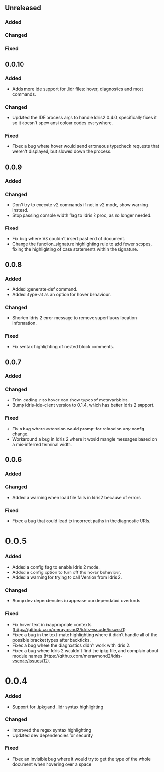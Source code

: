 ## Unreleased
### Added
### Changed
### Fixed

## 0.0.10
### Added
- Adds more ide support for .lidr files: hover, diagnostics and most commands.
### Changed
- Updated the IDE process args to handle Idris2 0.4.0, specifically fixes it so it doesn't spew ansi colour codes everywhere.
### Fixed
- Fixed a bug where hover would send erroneous typecheck requests that weren't displayed, but slowed down the process.

## 0.0.9
### Added
### Changed
- Don't try to execute v2 commands if not in v2 mode, show warning instead.
- Stop passing console width flag to Idris 2 proc, as no longer needed.
### Fixed
- Fix bug where VS couldn't insert past end of document.
- Change the function_signature highlighting rule to add fewer scopes, fixing the highlighting of case statements within the signature.

## 0.0.8
### Added
- Added :generate-def command.
- Added :type-at as an option for hover behaviour.
### Changed
- Shorten Idris 2 error message to remove superfluous location information.
### Fixed
- Fix syntax highlighting of nested block comments.

## 0.0.7
### Added
### Changed
- Trim leading `?` so hover can show types of metavariables.
- Bump idris-ide-client version to 0.1.4, which has better Idris 2 support.
### Fixed
- Fix a bug where extension would prompt for reload on _any_ config change.
- Workaround a bug in Idris 2 where it would mangle messages based on a mis-inferred terminal width.

## 0.0.6
### Added
### Changed
- Added a warning when load file fails in Idris2 because of errors.

### Fixed
- Fixed a bug that could lead to incorrect paths in the diagnostic URIs.

# 0.0.5
### Added
- Added a config flag to enable Idris 2 mode.
- Added a config option to turn off the hover behaviour.
- Added a warning for trying to call Version from Idris 2.

### Changed
- Bump dev dependencies to appease our dependabot overlords

### Fixed
- Fix hover text in inappropriate contexts (https://github.com/meraymond2/idris-vscode/issues/1)
- Fixed a bug in the text-mate highlighting where it didn’t handle all of the possible bracket types after backticks.
- Fixed a bug where the diagnostics didn't work with Idris 2.
- Fixed a bug where Idris 2 wouldn't find the ipkg file, and complain about module names (https://github.com/meraymond2/idris-vscode/issues/12).

# 0.0.4
### Added
- Support for .ipkg and .lidr syntax highlighting

### Changed
- Improved the regex syntax highlighting
- Updated dev dependencies for security

### Fixed
- Fixed an invisible bug where it would try to get the type of the whole document when hovering over a space
